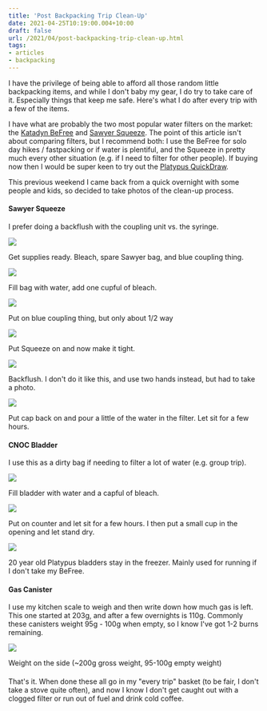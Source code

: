 ```yaml
---
title: 'Post Backpacking Trip Clean-Up'
date: 2021-04-25T10:19:00.004+10:00
draft: false
url: /2021/04/post-backpacking-trip-clean-up.html
tags: 
- articles
- backpacking
---
```


I have the privilege of being able to afford all those random little backpacking items, and while I don't baby my gear, I do try to take care of it. Especially things that keep me safe. Here's what I do after every trip with a few of the items.

  

I have what are probably the two most popular water filters on the market: the [Katadyn BeFree](https://www.katadyn.com/us/us/14946-8019639-katadyn-befree-0.6L_usa) and [Sawyer Squeeze](https://sawyer.com/products/sawyer-squeeze-filter/). The point of this article isn't about comparing filters, but I recommend both: I use the BeFree for solo day hikes / fastpacking or if water is plentiful, and the Squeeze in pretty much every other situation (e.g. if I need to filter for other people). If buying now then I would be super keen to try out the [Platypus QuickDraw](https://www.platy.com/ie/filtration/quickdraw-microfilter/11458.html).

  

This previous weekend I came back from a quick overnight with some people and kids, so decided to take photos of the clean-up process.

#### Sawyer Squeeze

I prefer doing a backflush with the coupling unit vs. the syringe.

  

[![](IMG_0451.jpeg)](IMG_0451.jpeg)

Get supplies ready. Bleach, spare Sawyer bag, and blue coupling thing.

  

[![](IMG_0452.jpeg)](IMG_0452.jpeg)

Fill bag with water, add one cupful of bleach.

  

[![](IMG_0453.jpeg)](IMG_0453.jpeg)

Put on blue coupling thing, but only about 1/2 way

  

[![](IMG_0454.jpeg)](IMG_0454.jpeg)

Put Squeeze on and now make it tight.

  

[![](IMG_0456.jpeg)](IMG_0456.jpeg)

Backflush. I don't do it like this, and use two hands instead, but had to take a photo.

  
  

[![](IMG_0459.jpeg)](IMG_0459.jpeg)

Put cap back on and pour a little of the water in the filter. Let sit for a few hours.

  
  

#### CNOC Bladder

I use this as a dirty bag if needing to filter a lot of water (e.g. group trip).

  

[![](IMG_0460.jpeg)](IMG_0460.jpeg)

Fill bladder with water and a capful of bleach.

  

[![](IMG_0461.jpeg)](IMG_0461.jpeg)

Put on counter and let sit for a few hours. I then put a small cup in the opening and let stand dry.

  

[![](IMG_0462.jpeg)](IMG_0462.jpeg)

20 year old Platypus bladders stay in the freezer. Mainly used for running if I don't take my BeFree.

  
  

#### Gas Canister

I use my kitchen scale to weigh and then write down how much gas is left. This one started at 203g, and after a few overnights is 110g. Commonly these canisters weight 95g - 100g when empty, so I know I've got 1-2 burns remaining.

  

  

[![](IMG_0463.jpeg)](IMG_0463.jpeg)

Weight on the side (~200g gross weight, 95-100g empty weight)

####   

That's it. When done these all go in my "every trip" basket (to be fair, I don't take a stove quite often), and now I know I don't get caught out with a clogged filter or run out of fuel and drink cold coffee.